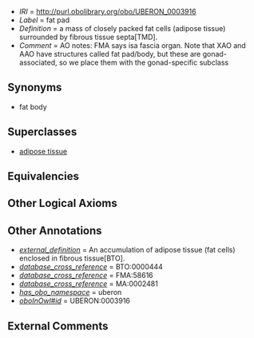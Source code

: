  * *IRI* = http://purl.obolibrary.org/obo/UBERON_0003916
 * *Label* = fat pad
 * *Definition* = a mass of closely packed fat cells (adipose tissue) surrounded by fibrous tissue septa[TMD].
 * *Comment* = AO notes: FMA says isa fascia organ. Note that XAO and AAO have structures called fat pad/body, but these are gonad-associated, so we place them with the gonad-specific subclass

## Synonyms

 * fat body

## Superclasses

 * [adipose tissue](../../UBERON/13/UBERON_0001013.md)

## Equivalencies


## Other Logical Axioms


## Other Annotations

 * *[external_definition](../../UBPROP/01/UBPROP_0000001.md)* = An accumulation of adipose tissue (fat cells) enclosed in fibrous tissue[BTO].
 * *[database_cross_reference](../../ef/oboInOwl#hasDbXref.md)* = BTO:0000444
 * *[database_cross_reference](../../ef/oboInOwl#hasDbXref.md)* = FMA:58616
 * *[database_cross_reference](../../ef/oboInOwl#hasDbXref.md)* = MA:0002481
 * *[has_obo_namespace](../../ce/oboInOwl#hasOBONamespace.md)* = uberon
 * *[oboInOwl#id](../../id/oboInOwl#id.md)* = UBERON:0003916

## External Comments

